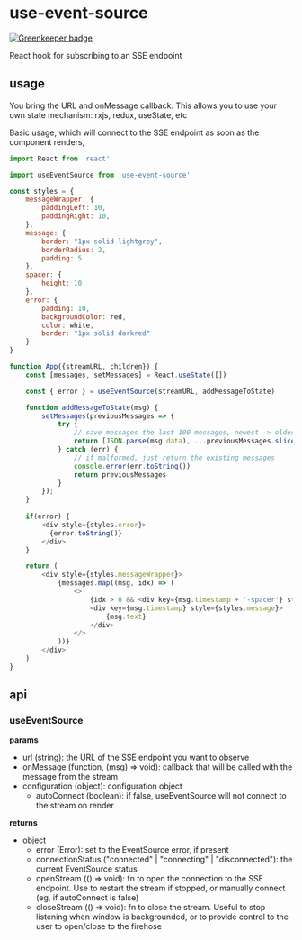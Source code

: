 # use-event-source

[![Greenkeeper badge](https://badges.greenkeeper.io/camflan/use-event-source.svg)](https://greenkeeper.io/)

React hook for subscribing to an SSE endpoint


## usage
You bring the URL and onMessage callback. This allows you to use your own state mechanism: rxjs, redux, useState, etc

Basic usage, which will connect to the SSE endpoint as soon as the component renders,
```js
import React from 'react'

import useEventSource from 'use-event-source'

const styles = {
    messageWrapper: {
        paddingLeft: 10,
        paddingRight: 10,
    },
    message: {
        border: "1px solid lightgrey",
        borderRadius: 2,
        padding: 5
    },
    spacer: {
        height: 10
    },
    error: {
        padding: 10,
        backgroundColor: red,
        color: white,
        border: "1px solid darkred"
    }
}

function App({streamURL, children}) {
    const [messages, setMessages] = React.useState([])

    const { error } = useEventSource(streamURL, addMessageToState)

    function addMessageToState(msg) {
        setMessages(previousMessages => {
            try {
                // save messages the last 100 messages, newest -> oldest
                return [JSON.parse(msg.data), ...previousMessages.slice(0, 99)]
            } catch (err) {
                // if malformed, just return the existing messages
                console.error(err.toString())
                return previousMessages
            }
        });
    }
    
    if(error) {
        <div style={styles.error}>
          {error.toString()}
        </div>
    }

    return (
        <div style={styles.messageWrapper}>
            {messages.map((msg, idx) => (
                <>
                    {idx > 0 && <div key={msg.timestamp + '-spacer'} style={styles.spacer} />}
                    <div key={msg.timestamp} style={styles.message}>
                        {msg.text}
                    </div>
                </>
            ))}
        </div>
    )
}
```


## api

### useEventSource
**params**
- url (string): the URL of the SSE endpoint you want to observe
- onMessage (function, (msg) => void): callback that will be called with the message from the stream
- configuration (object): configuration object
  - autoConnect (boolean): if false, useEventSource will not connect to the stream on render
  
**returns**
- object
  - error (Error): set to the EventSource error, if present
  - connectionStatus ("connected" | "connecting" | "disconnected"): the current EventSource status
  - openStream (() => void): fn to open the connection to the SSE endpoint. Use to restart the stream if stopped, or manually connect (eg, if autoConnect is false)
  - closeStream (() => void): fn to close the stream. Useful to stop listening when window is backgrounded, or to provide control to the user to open/close to the firehose
  
